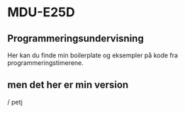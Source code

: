 # MDU-E25D

## Programmeringsundervisning

Her kan du finde min boilerplate og eksempler på kode fra programmeringstimerene.

## men det her er min version 

/ petj
